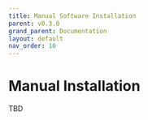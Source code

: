 ```yaml
---
title: Manual Software Installation
parent: v0.3.0
grand_parent: Documentation
layout: default
nav_order: 10
---
```


# Manual Installation

TBD